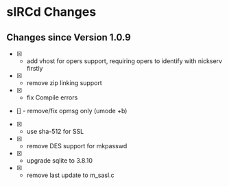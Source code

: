 # sIRCd Changes

## Changes since Version 1.0.9

- [X] - add vhost for opers support, requiring opers to identify with nickserv firstly
- [X] - remove zip linking support
- [X] - fix Compile errors
- []  - remove/fix opmsg only (umode +b)
- [X] - use sha-512 for SSL
- [X] - remove DES support for mkpasswd
- [X] - upgrade sqlite to 3.8.10
- [X] - remove last update to m_sasl.c

